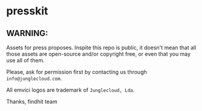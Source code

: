presskit
========

## WARNING:
Assets for press proposes. Inspite this repo is public, it doesn't mean that all those assets are open-source and/or copyright free, or even that you may use all of them.

Please, ask for permission first by contacting us through `info@junglecloud.com`.

All emvici logos are trademark of `Junglecloud, Lda`.

Thanks,
findhit team
